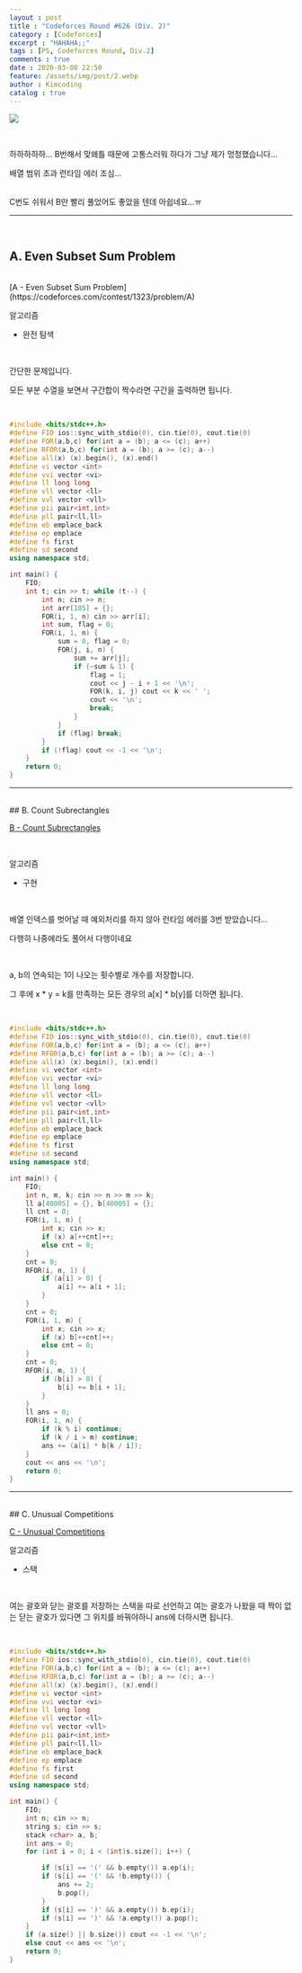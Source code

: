 ```yaml
---
layout : post
title : "Codeforces Round #626 (Div. 2)"
category : [Codeforces]
excerpt : "HAHAHA;;"
tags : [PS, Codeforces Round, Div.2]
comments : true
date : 2020-03-08 22:50
feature: /assets/img/post/2.webp
author : Kimcoding
catalog : true
---
```




![](https://user-images.githubusercontent.com/57852139/77824478-48b9b180-7146-11ea-892c-39495b992de3.png)



<br/>

하하하하하... B번해서 맞왜틀 때문에 고통스러워 하다가 그냥 제가 멍청했습니다...

배열 범위 초과 런타임 에러 조심...

<br/>
C번도 쉬워서 B만 빨리 풀었어도 좋았을 텐데 아쉽네요...ㅠ
<br/>

---

<br/>

## A. Even Subset Sum Problem

<br/>
[A - Even Subset Sum Problem](https://codeforces.com/contest/1323/problem/A)

<br/>

알고리즘

+ 완전 탐색

<br/>

간단한 문제입니다.

모든 부분 수열을 보면서 구간합이 짝수라면 구간을 출력하면 됩니다.

<br/>


```cpp
#include <bits/stdc++.h>
#define FIO ios::sync_with_stdio(0), cin.tie(0), cout.tie(0)
#define FOR(a,b,c) for(int a = (b); a <= (c); a++)
#define RFOR(a,b,c) for(int a = (b); a >= (c); a--)
#define all(x) (x).begin(), (x).end()
#define vi vector <int>
#define vvi vector <vi>
#define ll long long
#define vll vector <ll>
#define vvl vector <vll>
#define pii pair<int,int>
#define pll pair<ll,ll>
#define eb emplace_back
#define ep emplace
#define fs first
#define sd second
using namespace std;

int main() {
	FIO;
	int t; cin >> t; while (t--) {
		int n; cin >> n;
		int arr[105] = {};
		FOR(i, 1, n) cin >> arr[i];
		int sum, flag = 0;
		FOR(i, 1, n) {
			sum = 0, flag = 0;
			FOR(j, i, n) {
				sum += arr[j];
				if (~sum & 1) {
					flag = 1;
					cout << j - i + 1 << '\n';
					FOR(k, i, j) cout << k << ' ';
					cout << '\n';
					break;
				}
			}
			if (flag) break;
		}
		if (!flag) cout << -1 << '\n';
	}
	return 0;
}
```

---


<br/>
## B. Count Subrectangles
<br/>

[B - Count Subrectangles](https://codeforces.com/contest/1323/problem/B)

<br/>

알고리즘

+ 구현

<br/>

배열 인덱스를 벗어날 때 예외처리를 하지 않아 런타임 에러를 3번 받았습니다...

다행히 나중에라도 풀어서 다행이네요

<br/>

a, b의 연속되는 1이 나오는 횟수별로 개수를 저장합니다.

그 후에 x * y = k를 만족하는 모든 경우의 a[x] * b[y]를 더하면 됩니다.

<br/>

```cpp
#include <bits/stdc++.h>
#define FIO ios::sync_with_stdio(0), cin.tie(0), cout.tie(0)
#define FOR(a,b,c) for(int a = (b); a <= (c); a++)
#define RFOR(a,b,c) for(int a = (b); a >= (c); a--)
#define all(x) (x).begin(), (x).end()
#define vi vector <int>
#define vvi vector <vi>
#define ll long long
#define vll vector <ll>
#define vvl vector <vll>
#define pii pair<int,int>
#define pll pair<ll,ll>
#define eb emplace_back
#define ep emplace
#define fs first
#define sd second
using namespace std;

int main() {
	FIO;
	int n, m, k; cin >> n >> m >> k;
	ll a[40005] = {}, b[40005] = {};
	ll cnt = 0;
	FOR(i, 1, n) {
		int x; cin >> x;
		if (x) a[++cnt]++;
		else cnt = 0;
	}
	cnt = 0;
	RFOR(i, n, 1) {
		if (a[i] > 0) {
			a[i] += a[i + 1];
		}
	}
	cnt = 0;
	FOR(i, 1, m) {
		int x; cin >> x;
		if (x) b[++cnt]++;
		else cnt = 0;
	}
	cnt = 0;
	RFOR(i, m, 1) {
		if (b[i] > 0) {
			b[i] += b[i + 1];
		}
	}
	ll ans = 0;
	FOR(i, 1, n) {
		if (k % i) continue;
		if (k / i > m) continue;
		ans += (a[i] * b[k / i]);
	}
	cout << ans << '\n';
	return 0;
}
```

---


<br/>
## C. Unusual Competitions
<br/>

[C - Unusual Competitions](https://codeforces.com/contest/1323/problem/C)
<br/>

알고리즘

+ 스택

<br/>

여는 괄호와 닫는 괄호를 저장하는 스택을 따로 선언하고 여는 괄호가 나왔을 때 짝이 없는 닫는 괄호가 있다면 그 위치를 바꿔야하니 ans에 더하시면 됩니다.

<br/>

```cpp
#include <bits/stdc++.h>
#define FIO ios::sync_with_stdio(0), cin.tie(0), cout.tie(0)
#define FOR(a,b,c) for(int a = (b); a <= (c); a++)
#define RFOR(a,b,c) for(int a = (b); a >= (c); a--)
#define all(x) (x).begin(), (x).end()
#define vi vector <int>
#define vvi vector <vi>
#define ll long long
#define vll vector <ll>
#define vvl vector <vll>
#define pii pair<int,int>
#define pll pair<ll,ll>
#define eb emplace_back
#define ep emplace
#define fs first
#define sd second
using namespace std;

int main() {
	FIO;
	int n; cin >> n;
	string s; cin >> s;
	stack <char> a, b;
	int ans = 0;
	for (int i = 0; i < (int)s.size(); i++) {

		if (s[i] == '(' && b.empty()) a.ep(i);
		if (s[i] == '(' && !b.empty()) {
			ans += 2;
			b.pop();
		}
		if (s[i] == ')' && a.empty()) b.ep(i);
		if (s[i] == ')' && !a.empty()) a.pop();
	}
	if (a.size() || b.size()) cout << -1 << '\n';
	else cout << ans << '\n';
	return 0;
}
```